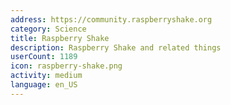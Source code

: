```yaml
---
address: https://community.raspberryshake.org
category: Science
title: Raspberry Shake
description: Raspberry Shake and related things
userCount: 1189
icon: raspberry-shake.png
activity: medium
language: en_US
---
```

